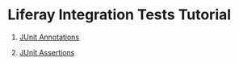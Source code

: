 # Liferay Integration Tests Tutorial

1. [JUnit Annotations](docs/junit/annotations)

1. [JUnit Assertions](docs/junit/annotations)